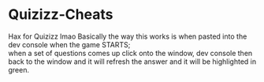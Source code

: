 # Quizizz-Cheats
Hax for Quizizz lmao
Basically the way this works is when pasted into the dev console when the game STARTS;  
when a set of questions comes up click onto the window, dev console then back to the window and it will refresh the answer and it will be highlighted in green.
